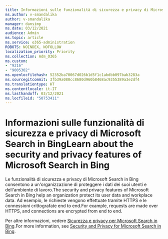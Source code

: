 ```yaml
---
title: Informazioni sulle funzionalità di sicurezza e privacy di Microsoft Search in Bing
ms.author: v-smandalika
author: v-smandalika
manager: dansimp
ms.date: 03/12/2021
audience: Admin
ms.topic: article
ms.service: o365-administration
ROBOTS: NOINDEX, NOFOLLOW
localization_priority: Priority
ms.collection: Adm_O365
ms.custom:
- "9216"
- "9005302"
ms.openlocfilehash: 52352ba70067d026b1d5f1c1abdbb097bab3283a
ms.sourcegitcommit: 3fb39a080cc8680d960b8468ac9355389a3e2df4
ms.translationtype: HT
ms.contentlocale: it-IT
ms.lasthandoff: 03/12/2021
ms.locfileid: "50753411"
---
```

# <a name="learn-about-the-security-and-privacy-features-of-microsoft-search-in-bing"></a><span data-ttu-id="8816b-102">Informazioni sulle funzionalità di sicurezza e privacy di Microsoft Search in Bing</span><span class="sxs-lookup"><span data-stu-id="8816b-102">Learn about the security and privacy features of Microsoft Search in Bing</span></span>

<span data-ttu-id="8816b-103">Le funzionalità di sicurezza e privacy di Microsoft Search in Bing consentono a un'organizzazione di proteggere i dati dei suoi utenti e dell'ambiente di lavoro.</span><span class="sxs-lookup"><span data-stu-id="8816b-103">The security and privacy features of Microsoft Search in Bing help an organization protect its user data and workplace data.</span></span> <span data-ttu-id="8816b-104">Ad esempio, le richieste vengono effettuate tramite HTTPS e le connessioni crittografate end to end.</span><span class="sxs-lookup"><span data-stu-id="8816b-104">For example, requests are made over HTTPS, and connections are encrypted from end to end.</span></span>

<span data-ttu-id="8816b-105">Per altre informazioni, vedere [Sicurezza e privacy per Microsoft Search in Bing](https://docs.microsoft.com/microsoftsearch/security-for-search).</span><span class="sxs-lookup"><span data-stu-id="8816b-105">For more information, see [Security and Privacy for Microsoft Search in Bing](https://docs.microsoft.com/microsoftsearch/security-for-search).</span></span>
